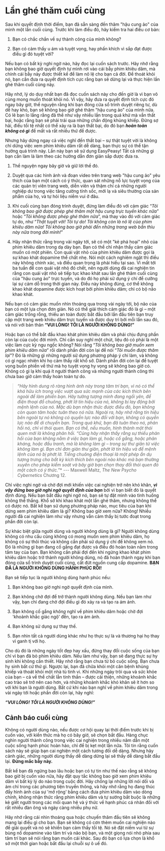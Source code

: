 # Lần ghé thăm cuối cùng

Sau khi quyết định thời điểm, bạn đã sẵn sàng đến thăm "hậu cung ảo" của mình một lần cuối cùng. Trước khi làm điều đó, hãy kiểm tra hai điều cơ bản:

1.  Bạn có chắc chắn về sự thành công của mình không?

2.  Bạn có cảm thấy u ám và tuyệt vọng, hay phấn khích vì sắp đạt được điều gì đó tuyệt vời?

Nếu bạn có bất kỳ nghi ngờ nào, hãy đọc lại cuốn sách trước. Hãy nhớ rằng bạn không bao giờ quyết định tự mình rơi vào cái bẫy phim khiêu dâm, mà chính cái bẫy này được thiết kế để làm nô lệ cho bạn cả đời. Để thoát khỏi nó, bạn cần đưa ra quyết định tích cực rằng bạn sẽ dừng lại và thực hiện lần ghé thăm cuối cùng này.

Hãy nhớ, lý do duy nhất bạn đã đọc cuốn sách này cho đến giờ là vì bạn vô cùng mong muốn thoát khỏi nó. Vì vậy, hãy đưa ra quyết định tích cực đó ngay bây giờ, thề nguyện rằng khi bạn đóng cửa sổ trình duyệt riêng tư, dù dễ hay khó, bạn sẽ không bao giờ ghé thăm "hậu cung ảo" của mình nữa. Có lẽ bạn lo lắng rằng đã thề như vậy nhiều lần trong quá khứ mà vẫn thất bại, hoặc rằng bạn sẽ phải trải qua những chấn động khủng khiếp. Đừng sợ hãi, điều tồi tệ nhất có thể xảy ra là bạn thất bại, do đó bạn ***hoàn toàn không có gì*** để mất và rất nhiều thứ để được.

Nhưng hãy dừng ngay cả việc nghĩ đến thất bại – sự thật tuyệt vời là không chỉ dừng việc xem phim khiêu dâm rất dễ dàng, bạn thực sự có thể tận hưởng quá trình này. Lần này bạn sẽ sử dụng EasyPeasy! Tất cả những gì bạn cần làm là làm theo các hướng dẫn đơn giản sắp được đưa ra.

1.  Thề nguyện ngay bây giờ và giữ lời thề đó.

2.  Duyệt qua các hình ảnh và đoạn video trên trang web "hậu cung ảo" yêu thích của bạn một cách có ý thức, quan sát những nỗ lực tuyệt vọng của các quản trị viên trang web, diễn viên và thậm chí cả những người nghiệp dư trong việc tăng cường tính sốc, mới lạ và siêu thường của sản phẩm của họ, và tự hỏi liệu niềm vui ở đâu.

3.  Khi cuối cùng bạn đóng trình duyệt, đừng làm điều đó với cảm giác “*Tôi không bao giờ được phép ghé thăm một hậu cung trực tuyến khác nữa*” hoặc “*Tôi không được phép ghé thăm nữa*”, mà thay vào đó với cảm giác tự do, như “*Thật tuyệt vời! Tôi tự do! Tôi không còn là nô lệ của phim khiêu dâm nữa! Tôi không bao giờ phải đến những trang web bẩn thỉu này nữa trong đời mình!*”

4.  Hãy nhận thức rằng trong vài ngày tới, sẽ có một "kẻ phá hoại" nhỏ của phim khiêu dâm trong dạ dày bạn. Bạn có thể chỉ nhận thấy cảm giác muốn có một phiên. Con quái vật nhỏ của phim khiêu dâm được gọi là sự khao khát dopamine thể chất nhẹ. Nói một cách nghiêm ngặt thì điều này không chính xác, và điều quan trọng là phải hiểu tại sao. Vì mất tới ba tuần để con quái vật nhỏ đó chết, nên người dùng đã cai nghiện tin rằng con quái vật nhỏ sẽ tiếp tục khao khát sau lần ghé thăm cuối cùng của "hậu cung ảo" trực tuyến, và do đó họ phải sử dụng ý chí để cưỡng lại sự cám dỗ trong thời gian này. Điều này không đúng, cơ thể không khao khát dopamine được kích hoạt bởi phim khiêu dâm; chỉ có bộ não khao khát.

Nếu bạn có cảm giác muốn nhìn thoáng qua trong vài ngày tới, bộ não của bạn có một lựa chọn đơn giản. Nó có thể giải thích cảm giác đó là gì – một cảm giác trống rỗng, thiếu an toàn được bắt đầu bởi lần đầu tiên bạn truy cập một trang web khiêu dâm trực tuyến và được duy trì bởi mỗi lần sau đó, và nói với bản thân **“VUI LÒNG! TÔI LÀ NGƯỜI KHÔNG DÙNG!”**

Hoặc bạn có thể bắt đầu khao khát phim khiêu dâm và phải chịu đựng phần còn lại của cuộc đời mình. Chỉ cần suy nghĩ một chút, liệu đó có phải là một việc làm cực kỳ ngu ngốc không? Nói rằng “*Tôi không bao giờ muốn xem phim khiêu dâm nữa*” rồi dành phần đời còn lại để nói “*Tôi muốn được thăm lại*”? Đó là những gì những người sử dụng phương pháp ý chí làm, và không có gì ngạc nhiên khi họ cảm thấy rất khổ sở. Dành phần đời còn lại để tuyệt vọng buồn phiền về thứ mà họ tuyệt vọng hy vọng sẽ không bao giờ có. Không có gì lạ khi quá ít người thành công và những người thành công thì chưa bao giờ cảm thấy hoàn toàn tự do.

>*“Hãy hình dung rõ ràng hình ảnh này trong tâm trí bạn, vì nó có thể khá hữu ích trong việc vượt qua sức mạnh của các kích thích bên ngoài để làm phiền bạn. Hãy tưởng tượng mình đang ngồi yên, để điện thoại đổ chuông, phớt lờ tín hiệu của nó, không bị lay động bởi mệnh lệnh của nó. Mặc dù bạn nhận thức được điều đó, bạn không còn quan tâm hoặc tuân theo nó nữa. Ngoài ra, hãy nhớ rằng tín hiệu bên ngoài tự nó không có quyền lực nào đối với bạn, không có quyền lực nào để di chuyển bạn. Trong quá khứ, bạn đã tuân theo nó, phản hồi nó, chỉ vì thói quen. Bạn có thể, nếu muốn, hình thành một thói quen mới là không phản hồi.*
>*“Cũng hãy nhận thấy rằng sự thiếu phản hồi của bạn không nằm ở việc bạn làm gì, hoặc cố gắng, hoặc phản kháng, hoặc đấu tranh, mà là không làm gì – trong sự thư giãn từ việc không làm gì. Bạn chỉ đơn giản thư giãn, phớt lờ tín hiệu và để mệnh lệnh của nó bị phớt lờ. Tiếng chuông điện thoại là một phép ẩn dụ tượng trưng cho bất kỳ kích thích bên ngoài nào khác mà bạn thường xuyên cho phép kiểm soát và bây giờ bạn chọn thay đổi thói quen đó một cách có ý thức.*”*
> --- Maxwell Maltz, *The New Psycho Cybernetics* Chương 12.

Chỉ việc nghi ngờ và chờ đợi mới khiến việc cai nghiện trở nên khó khăn, ***vì vậy đừng bao giờ nghi ngờ quyết định của bạn*** bởi vì bạn biết đó là quyết định đúng. Nếu bạn bắt đầu nghi ngờ nó, bạn sẽ tự đặt mình vào tình huống không thể thắng. Khổ sở khi khao khát một lần ghé thăm, nhưng không thể có được nó. Bất kể bạn sử dụng phương pháp nào, mục tiêu của bạn khi dừng xem phim khiêu dâm là gì? Không bao giờ xem nữa? Không! Nhiều người đã cai nghiện làm như vậy nhưng vẫn cảm thấy bị tước đoạt trong phần đời còn lại.

Sự khác biệt giữa người dùng và người không dùng là gì? Người không dùng không có nhu cầu cũng không có mong muốn xem phim khiêu dâm, họ không có sự thôi thúc và không cần phải sử dụng ý chí để không xem nó. Đó là những gì bạn đang cố gắng đạt được và điều đó hoàn toàn nằm trong tầm tay của bạn. Bạn không cần phải đợi đến khi ngừng khao khát phim khiêu dâm hoặc trở thành người không dùng, nó đã hoàn thành ngay khi bạn đóng cửa sổ trình duyệt cuối cùng, cắt đứt nguồn cung cấp dopamine. **BẠN ĐÃ LÀ NGƯỜI KHÔNG DÙNG HÀNH PHÚC RỒI!**

Bạn sẽ tiếp tục là người không dùng hạnh phúc nếu:

1.  Bạn không bao giờ nghi ngờ quyết định của mình.

2.  Bạn không chờ đợi để trở thành người không dùng. Nếu bạn làm như vậy, bạn chỉ đang chờ đợi điều gì đó xảy ra và tạo ra ám ảnh.

3.  Bạn không cố gắng *không* nghĩ về phim khiêu dâm hoặc chờ đợi 'khoảnh khắc giác ngộ' đến, tạo ra ám ảnh.

4.  Bạn không sử dụng sự thay thế.

5.  Bạn nhìn tất cả người dùng khác như họ thực sự là và thương hại họ thay vì ganh tị với họ.

Cho dù đó là những ngày tốt đẹp hay xấu, đừng thay đổi cuộc sống của bạn chỉ vì bạn đã bỏ phim khiêu dâm. Nếu làm như vậy, bạn sẽ đang thực sự hy sinh khi không cần thiết. Hãy nhớ rằng bạn chưa từ bỏ cuộc sống. Bạn chưa hy sinh bất cứ thứ gì. Ngược lại, bạn đã chữa khỏi một căn bệnh khủng khiếp và thoát khỏi một nhà tù tinh vi. Khi những ngày trôi qua và sức khỏe của bạn – cả về thể chất lẫn tinh thần – được cải thiện, những khoảnh khắc cao trào sẽ trở nên cao hơn, và những khoảnh khắc khó khăn sẽ ít hơn so với khi bạn là người dùng. Bất cứ khi nào bạn nghĩ về phim khiêu dâm trong vài ngày tới hoặc phần đời còn lại, hãy nghĩ:

***“VUI LÒNG! TÔI LÀ NGƯỜI KHÔNG DÙNG!”***

## Cảnh báo cuối cùng

Không có người dùng nào, nếu được cơ hội quay lại thời điểm trước khi bị cuốn vào, với kiến thức mà họ có bây giờ, sẽ chọn bắt đầu. Hàng chục nghìn người thành công trong việc cai nghiện trong nhiều năm dẫn một cuộc sống hạnh phúc hoàn hảo, chỉ để bị kẹt một lần nữa. Tôi tin rằng cuốn sách này sẽ giúp bạn cai nghiện một cách tương đối dễ dàng. Nhưng hãy cảnh giác, những người dùng thấy dễ dàng dừng lại sẽ thấy dễ dàng bắt đầu lại. **Đừng mắc bẫy này.**

Bất kể bạn đã ngừng bao lâu hoặc bạn có tự tin như thế nào rằng sẽ không bao giờ bị cuốn vào nữa, hãy đặt quy tắc không bao giờ xem phim khiêu dâm vì bất kỳ lý do nào trong cuộc đời. Hãy chống lại những lời nói dối và ám chỉ trong các phương tiện truyền thông, và hãy nhớ rằng họ đang thúc đẩy hình ảnh của sự 'mở rộng' bằng cách đưa phim khiêu dâm vào dòng chính, không nhận thức rằng phim khiêu dâm và tự sướng bắt buộc là những kẻ giết người trong các mối quan hệ và ý thức về hạnh phúc cá nhân đối với rất nhiều đàn ông và ngày càng nhiều phụ nữ.

Hãy nhớ rằng cái nhìn thoáng qua hoặc chuyến thăm đầu tiên sẽ không mang lại điều gì cho bạn. Bạn sẽ không có cơn thèm muốn cai nghiện nào để giải quyết và nó sẽ khiến bạn cảm thấy tồi tệ. Nó sẽ đặt niềm vui từ sự bùng nổ dopamine vào tâm trí và não bộ bạn, và một giọng nói nhỏ phía sau tâm trí bạn sẽ nói rằng bạn muốn cái khác. Sau đó bạn có lựa chọn là khổ sở một thời gian hoặc bắt đầu lại chuỗi sự ô uế đó.


